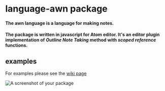 # language-awn package

#### The awn language is a language for making notes.  
#### The package is written in javascript for Atom editor. It's an editor plugin implementation of *Outline Note Taking* method with *scoped reference* functions.

## examples
For examples please see the [wiki page](https://github.com/Wolff-H/language-awn/wiki/Demo)

![A screenshot of your package](https://f.cloud.github.com/assets/69169/2290250/c35d867a-a017-11e3-86be-cd7c5bf3ff9b.gif)
